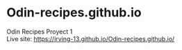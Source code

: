 # Odin-recipes.github.io  
Odin Recipes Proyect 1 <br>
Live site: https://irving-13.github.io/Odin-recipes.github.io/
